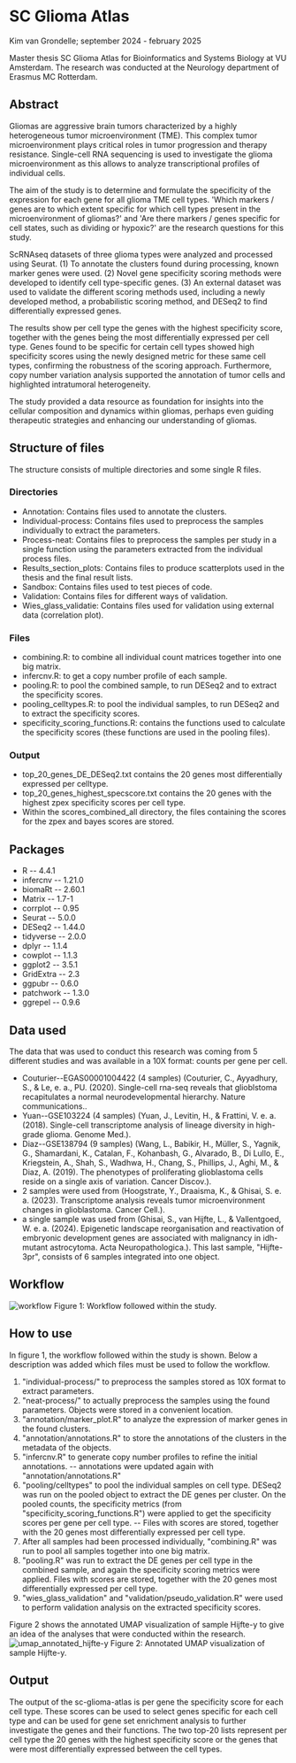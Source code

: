 # SC Glioma Atlas
Kim van Grondelle; september 2024 - february 2025

Master thesis SC Glioma Atlas for Bioinformatics and Systems Biology at VU Amsterdam. The research was conducted at the Neurology department of Erasmus MC Rotterdam. 

## Abstract
Gliomas are aggressive brain tumors characterized by a highly heterogeneous tumor microenvironment (TME). This complex tumor microenvironment plays critical roles in tumor progression and therapy resistance. Single-cell RNA sequencing is used to investigate the glioma microenvironment as this allows to analyze transcriptional profiles of individual cells.

The aim of the study is to determine and formulate the specificity of the expression for each gene for all glioma TME cell types. 'Which markers / genes are to which extent specific for which cell types present in the microenvironment of gliomas?' and 'Are there markers / genes specific for cell states, such as dividing or hypoxic?' are the research questions for this study. 

ScRNAseq datasets of three glioma types were analyzed and processed using Seurat. (1) To annotate the clusters found during processing, known marker genes were used. (2) Novel gene specificity scoring methods were developed to identify cell type-specific genes. (3) An external dataset was used to validate the different scoring methods used, including a newly developed method, a probabilistic scoring method, and DESeq2 to find differentially expressed genes. 

The results show per cell type the genes with the highest specificity score, together with the genes being the most differentially expressed per cell type. Genes found to be specific for certain cell types showed high specificity scores using the newly designed metric for these same cell types, confirming the robustness of the scoring approach. Furthermore, copy number variation analysis supported the annotation of tumor cells and highlighted intratumoral heterogeneity. 

The study provided a data resource as foundation for insights into the cellular composition and dynamics within gliomas, perhaps even guiding therapeutic strategies and enhancing our understanding of gliomas. 

## Structure of files
The structure consists of multiple directories and some single R files. 

### Directories
- Annotation: Contains files used to annotate the clusters.
- Individual-process: Contains files used to preprocess the samples individually to extract the parameters. 
- Process-neat: Contains files to preprocess the samples per study in a single function using the parameters extracted from the individual process files. 
- Results_section_plots: Contains files to produce scatterplots used in the thesis and the final result lists. 
- Sandbox: Contains files used to test pieces of code.
- Validation: Contains files for different ways of validation.
- Wies_glass_validatie: Contains files used for validation using external data (correlation plot).

### Files
- combining.R: to combine all individual count matrices together into one big matrix. 
- infercnv.R: to get a copy number profile of each sample. 
- pooling.R: to pool the combined sample, to run DESeq2 and to extract the specificity scores. 
- pooling_celltypes.R: to pool the individual samples, to run DESeq2 and to extract the specificity scores. 
- specificity_scoring_functions.R: contains the functions used to calculate the specificity scores (these functions are used in the pooling files).

### Output
- top_20_genes_DE_DESeq2.txt contains the 20 genes most differentially expressed per celltype. 
- top_20_genes_highest_specscore.txt contains the 20 genes with the highest zpex specificity scores per cell type.
- Within the scores_combined_all directory, the files containing the scores for the zpex and bayes scores are stored. 

## Packages
- R -- 4.4.1 
- infercnv -- 1.21.0
- biomaRt -- 2.60.1  
- Matrix -- 1.7-1
- corrplot -- 0.95  
- Seurat -- 5.0.0 
- DESeq2 -- 1.44.0 
- tidyverse -- 2.0.0
- dplyr -- 1.1.4   
- cowplot -- 1.1.3
- ggplot2 -- 3.5.1  
- GridExtra -- 2.3
- ggpubr -- 0.6.0   
- patchwork -- 1.3.0
- ggrepel -- 0.9.6  


## Data used
The data that was used to conduct this research was coming from 5 different studies and was available in a 10X format: counts per gene per cell. 
- Couturier--EGAS00001004422 (4 samples) (Couturier, C., Ayyadhury, S., & Le, e. a., PU. (2020). Single-cell rna-seq reveals that glioblstoma recapitulates a normal neurodevelopmental hierarchy. Nature communications..
- Yuan--GSE103224 (4 samples) (Yuan, J., Levitin, H., & Frattini, V. e. a. (2018). Single-cell transcriptome analysis of lineage diversity in high-grade glioma. Genome Med.).
- Diaz--GSE138794 (9 samples) (Wang, L., Babikir, H., Müller, S., Yagnik, G., Shamardani, K., Catalan, F., Kohanbash, G., Alvarado, B., Di Lullo, E., Kriegstein, A., Shah, S., Wadhwa, H., Chang, S., Phillips, J., Aghi, M., & Diaz, A. (2019). The phenotypes of proliferating glioblastoma cells reside on a single axis of variation. Cancer Discov.).  
- 2 samples were used from (Hoogstrate, Y., Draaisma, K., & Ghisai, S. e. a. (2023). Transcriptome analysis reveals tumor microenvironment changes in glioblastoma. Cancer Cell.).
- a single sample was used from (Ghisai, S., van Hijfte, L., & Vallentgoed, W. e. a. (2024). Epigenetic landscape reorganisation and reactivation of embryonic development genes are associated with malignancy in idh-mutant astrocytoma. Acta Neuropathologica.). This last sample, "Hijfte-3pr", consists of 6 samples integrated into one object.

## Workflow
![workflow](https://github.com/user-attachments/assets/fc8f8a05-35c9-41b9-9544-bdd202368317)
Figure 1: Workflow followed within the study. 

## How to use
In figure 1, the workflow followed within the study is shown. Below a description was added which files must be used to follow the workflow. 
1. "individual-process/" to preprocess the samples stored as 10X format to extract parameters.
1. "neat-process/" to actually preprocess the samples using the found parameters. Objects were stored in a convenient location. 
1. "annotation/marker_plot.R" to analyze the expression of marker genes in the found clusters. 
1. "annotation/annotations.R" to store the annotations of the clusters in the metadata of the objects. 
1. "infercnv.R" to generate copy number profiles to refine the initial annotations. -- annotations were updated again with "annotation/annotations.R"
1. "pooling/celltypes" to pool the individual samples on cell type. DESeq2 was run on the pooled object to extract the DE genes per cluster. On the pooled counts, the specificity metrics (from "specificity_scoring_functions.R") were applied to get the specificity scores per gene per cell type. -- Files with scores are stored, together with the 20 genes most differentially expressed per cell type. 
1. After all samples had been processed individually, "combining.R" was run to pool all samples together into one big matrix. 
1. "pooling.R" was run to extract the DE genes per cell type in the combined sample, and again the specificity scoring metrics were applied. Files with scores are stored, together with the 20 genes most differentially expressed per cell type.
1. "wies_glass_validation" and "validation/pseudo_validation.R" were used to perform validation analysis on the extracted specificity scores.

Figure 2 shows the annotated UMAP visualization of sample Hijfte-y to give an idea of the analyses that were conducted within the research. 
![umap_annotated_hijfte-y](https://github.com/user-attachments/assets/644c25d7-fad0-4232-8462-cd2c080176c8)
Figure 2: Annotated UMAP visualization of sample Hijfte-y.

## Output
The output of the sc-glioma-atlas is per gene the specificity score for each cell type. These scores can be used to select genes specific for each cell type and can be used for gene set enrichment analysis to further investigate the genes and their functions. The two top-20 lists represent per cell type the 20 genes with the highest specificity score or the genes that were most differentially expressed between the cell types. 
